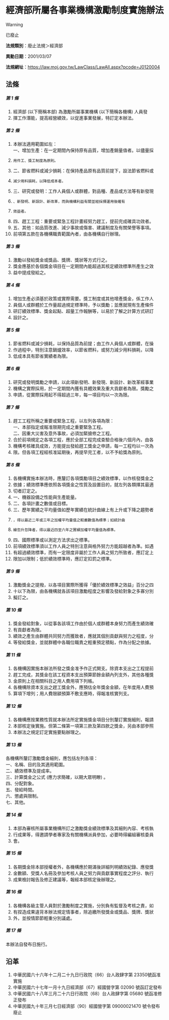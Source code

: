 # 經濟部所屬各事業機構激勵制度實施辦法
> [!WARNING]
> 已廢止

**法規類別**：廢止法規＞經濟部

**異動日期**：2001/03/07  

**法規網址**：https://law.moj.gov.tw/LawClass/LawAll.aspx?pcode=J0120004



## 法條
##### 第 1 條
1. 經濟部 (以下簡稱本部) 為激勵所屬事業機構 (以下簡稱各機構) 人員發
1. 揮工作潛能，提高經營績效，以促進事業發展，特訂定本辦法。

##### 第 2 條
1. 本辦法適用範圍如左：  
一、增加生產：在一定期間內保持原有品質，增加產銷量值者。以儘量採
1.     用件工、獎工制度為原則。
1. 二、節省燃料或減少損耗：在保持產品原有品質前提下，設法節省燃料或
1.     減少用料損耗，以降低成本者。
1. 三、研究或發明：工作人員個人或群體，對品種、產品或方法等有新發現
1.     、新發明、新設計、新改革，而與機構利益有關並經採擇運用後確有
1.     效益者。
1. 四、趕工工程：重要或緊急工程計畫經努力趕工，提前完成確具功效者。
1. 五、其他：如品質改進、減少事故或傷害、建議制度及有關榮譽等事項。
1. 前項第五款在各機構職責範圍內者，由各機構自行辦理。

##### 第 3 條
1. 激勵以發給獎金或獎品、獎牌、獎狀等方式行之。
1. 獎金應基於各個獎金項目在一定期間內能超過其核定績效標準所產生之效
1. 益中提成發給之。

##### 第 4 條
1. 增加生產必須基於政策或實際需要。獎工制度或其他增產獎金，係工作人
1. 員個人或群體於工作量超過規定標準時，予以獎勵；並應就現有生產條件
1. 研訂績效標準、獎金起點、超量工作報酬等，以易於了解之計算方式研訂
1. 設計之。

##### 第 5 條
1. 節省燃料或減少損耗，以保持品質為前提；由工作人員個人或群體，在操
1. 作過程中，特別注意鍋爐效率，以節省燃料，或努力減少用料損耗，以降
1. 低成本具有節省實績者為限。

##### 第 6 條
1. 研究或發明獎勵之申請，以此項新發明、新發現、新設計、新改革經事業
1. 機構之實際採用，於一定期間內獲有具體效果及重大貢獻者為限。獎勵之
1. 申請，從實際採用起不得超過三年，每一項目均以一次為限。

##### 第 7 條
1. 趕工工程所稱之重要或緊急工程，以左列各項為限：  
一、本部指定或報准限期完成之重要緊急工程。  
二、因重大災害及意外事故，必須加緊搶修之工程。
1. 合於前項規定之各項工程，應於全部工程完成查驗合格後六個月內，由各
1. 機構考核確具成效，方能提出發給趕工獎金之申請，每一工程均以一次為
1. 限。但各項工程經核准延期後，再提早完工者，以不予給獎為原則。

##### 第 8 條
1. 各機構實施本辦法時，應釐訂各項獎勵項目之績效標準，以作核發獎金之
1. 依據；績效標準應依照各項獎金之性質及設置目的，就左列各類擇其最適
1. 切者訂定之。
1. 一、機器設備之性能與生產能量。
1. 二、各項計畫之數值或目標。
1. 三、歷年實績之平均量值如歷年實績在統計曲線上有上升或下降之趨勢者
1.     ，得以最近二年或三年之加權平均量值之較嚴數值為標準；如統計曲
1.     線忽升忽降者，得以最近四至六年之實績加權平均量值為標準。
1. 四、國際標準或以測定方法求出之標準。
1. 前項績效標準須以工作人員之特別注意與格外努力方能超越者為準。如遇
1. 有超過績效標準，而有一定限度非屬於工作人員之努力所致者，應訂定上
1. 限加以限制；低於績效標準時，應訂定扣罰之標準。

##### 第 9 條
1. 激勵獎金之提撥，以各項目實際所獲得「優於績效標準之效益」百分之四
1. 十以下為限，由各機構就各該項目激勵程度之影響及發給對象之多寡分別
1. 擬訂之。

##### 第 10 條
1. 獎金發給對象，以從事各該項工作由於個人或群體本身努力而產生績效確
1. 有貢獻者為限。
1. 績效之產生由群體共同努力而獲致者，應就其個別貢獻與努力之程度，分
1. 等發給獎金，並就群體中各職位職責之輕重預定積點，作為分配之依據。

##### 第 11 條
1. 各機構因實施本辦法所發之獎金准予作正式開支。除資本支出之工程提前
1. 趕工完成，其獎金在該工程資本支出預算節餘金額內列支外，其他各種獎
1. 金原則上在相關科目之用人費用項下列帳。
1. 各機構除資本支出之趕工獎金外，應預估全年獎金金額，在年度用人費預
1. 算項下增列；用人費限額預算不敷支應時，得報准核實列支。

##### 第 12 條
1. 各機構應按業務性質就本辦法所定實施獎金項目分別釐訂實施細則，報請
1. 本部核定後實施。但第二條第一項第三款及第四款之獎金，另由本部參照
1. 本辦法之規定訂定實施要點辦理之。

##### 第 13 條
各機構所釐訂激勵獎金細則，應包括左列各項：  
一、名稱、目的及其適用範圍。  
二、績效標準及提成率。  
三、計算獎金之公式 (應力求簡確，以期大眾明瞭) 。  
四、分配對象。  
五、發給時間。  
六、懲處與限制。  
七、其他。

##### 第 14 條
1. 本部為審核所屬事業機構所訂之激勵獎金績效標準及其細則內容、考核執
1. 行成果等，得邀請學者專家及有關機構派員參加，必要時得編組審核委員
1. 會。

##### 第 15 條
1. 各期獎金除本部授權者外，各機構應於期滿後詳細列明績效紀錄、應發獎
1. 金數額、受獎人名冊及參加考核人員之努力與貢獻事實程度之評分、執行
1. 成果檢討報告及修正建議等，報經本部核定後辦理之。

##### 第 16 條
1. 各機構各級主管人員對於激勵制度之實施，分別負有監督及考核之責，如
1. 有捏造成果違背本辦法規定情事者，除追繳所發獎金或獎品、獎牌、獎狀
1. 外，並按情節節輕重分別議處。

##### 第 17 條
本辦法自發布日施行。

## 沿革
1. 中華民國六十六年十二月二十九日行政院（66）台人政肆字第 23350號函准實施
1. 中華民國六十七年一月十九日經濟部（67）經國營字第 02090  號函訂定發布
1. 中華民國六十八年三月二十六日行政院（68）台人政肆字第 05680  號函准修正發布
1. 中華民國九十年三月七日經濟部（90）經國營字第 09000021470  號令發布廢止
